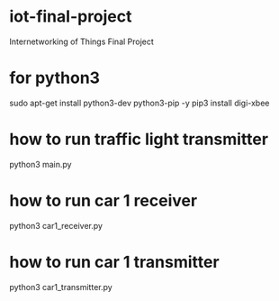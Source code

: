 # iot-final-project

Internetworking of Things Final Project

# for python3

sudo apt-get install python3-dev python3-pip -y
pip3 install digi-xbee

# how to run traffic light transmitter

python3 main.py

# how to run car 1 receiver

python3 car1_receiver.py

# how to run car 1 transmitter

python3 car1_transmitter.py
